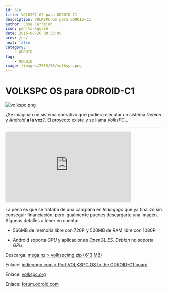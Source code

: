 ```yaml
---
id: 610
title: VOLKSPC OS para ODROID-C1
description: VOLKSPC OS para ODROID-C1
author: Jose Cerrejon
icon: pen-to-square
date: 2015-08-26 08:38:00
prev: /es/
next: false
category:
    - ODROID
tag:
    - ODROID
image: /images/2015/08/volkspc.png
---
```


# VOLKSPC OS para ODROID-C1

![volkspc.png](/images/2015/08/volkspc.png)

¿Se imaginan un sistema operativo que pudiera ejecutar un sistema _Debian_ y _Android_ **a la vez**?. El proyecto existe y se llama _VolksPC_...

---

<iframe width="400" height="225" src="https://www.youtube.com/embed/QqJgAokMZu0?rel=0&amp;showinfo=0" frameborder="0" allowfullscreen></iframe>

La pena es que se trataba de una campaña en _Indiegogo_ que ya finalizó sin conseguir financiación, pero igualmente puedes descargarte una imagen. Algunos detalles a tener en cuenta:

-   566MB de memoria libre con 720P y 500MB de RAM libre con 1080P.

-   Android soporta _GPU_ y aplicaciones _OpenGL ES_. _Debian_ no soporta _GPU_.

Descarga: [mega.nz > volkspcimg.zip (613 MB)](https://mega.nz/#!iFsyFYoC!Rn-2735qnG4TlrUPwju646vzKBSwjkecfmzxg3lSuQA)

Enlace: [indiegogo.com > Port VOLKSPC OS to the ODROID-C1 board](https://www.indiegogo.com/projects/port-volkspc-os-to-the-odroid-c1-board#/story)

Enlace: [volkspc.org](https://www.volkspc.org/)

Enlace: [forum.odroid.com](https://forum.odroid.com/viewtopic.php?f=111&t=14374)
